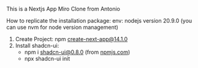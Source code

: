 This is a Nextjs App Miro Clone from Antonio

How to replicate the installation package:
env: nodejs version 20.9.0 (you can use nvm for node version management)
1. Create Project: npm create-next-app@14.1.0
2. Install shadcn-ui:
   - npm i shadcn-ui@0.8.0 (from [npmjs.com]("https://www.npmjs.com/package/shadcn-ui/v/0.8.0"))
   - npx shadcn-ui init